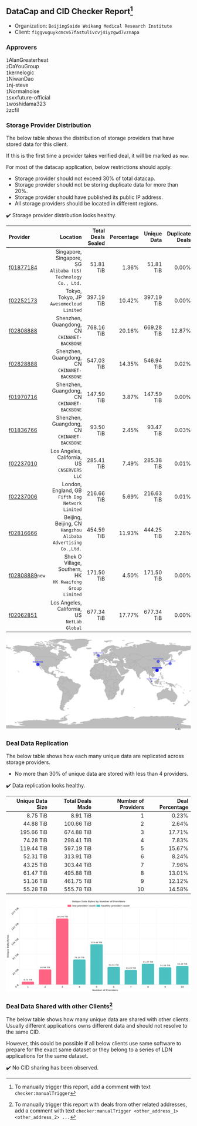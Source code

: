 ## DataCap and CID Checker Report[^1]
 - Organization: `BeijingSaide Weikang Medical Research Institute`
 - Client: `f1ggvuguykcmcv67fastulivcvj4iyzgwd7vznapa`
### Approvers
`1`AlanGreaterheat<br/>`2`DaYouGroup<br/>`1`kernelogic<br/>`1`NiwanDao<br/>`1`nj-steve<br/>`1`Normalnoise<br/>`1`sxxfuture-official<br/>`1`woshidama323<br/>`2`zcfil


### Storage Provider Distribution
The below table shows the distribution of storage providers that have stored data for this client.

If this is the first time a provider takes verified deal, it will be marked as `new`.

For most of the datacap application, below restrictions should apply.
 - Storage provider should not exceed 30% of total datacap.
 - Storage provider should not be storing duplicate data for more than 20%.
 - Storage provider should have published its public IP address.
 - All storage providers should be located in different regions.

✔️ Storage provider distribution looks healthy.

| Provider                                                    |                                                         Location | Total Deals Sealed | Percentage | Unique Data | Duplicate Deals |
| :---------------------------------------------------------- | ---------------------------------------------------------------: | -----------------: | ---------: | ----------: | --------------: |
| [f01877184](https://filfox.info/en/address/f01877184)       | Singapore, Singapore, SG<br/>`Alibaba (US) Technology Co., Ltd.` |          51.81 TiB |      1.36% |   51.81 TiB |           0.00% |
| [f02252173](https://filfox.info/en/address/f02252173)       |                      Tokyo, Tokyo, JP<br/>`Awesomecloud Limited` |         397.19 TiB |     10.42% |  397.19 TiB |           0.00% |
| [f02808888](https://filfox.info/en/address/f02808888)       |                  Shenzhen, Guangdong, CN<br/>`CHINANET-BACKBONE` |         768.16 TiB |     20.16% |  669.28 TiB |          12.87% |
| [f02828888](https://filfox.info/en/address/f02828888)       |                  Shenzhen, Guangdong, CN<br/>`CHINANET-BACKBONE` |         547.03 TiB |     14.35% |  546.94 TiB |           0.02% |
| [f01970716](https://filfox.info/en/address/f01970716)       |                  Shenzhen, Guangdong, CN<br/>`CHINANET-BACKBONE` |         147.59 TiB |      3.87% |  147.59 TiB |           0.00% |
| [f01836766](https://filfox.info/en/address/f01836766)       |                  Shenzhen, Guangdong, CN<br/>`CHINANET-BACKBONE` |          93.50 TiB |      2.45% |   93.47 TiB |           0.03% |
| [f02237010](https://filfox.info/en/address/f02237010)       |                  Los Angeles, California, US<br/>`CNSERVERS LLC` |         285.41 TiB |      7.49% |  285.38 TiB |           0.01% |
| [f02237006](https://filfox.info/en/address/f02237006)       |              London, England, GB<br/>`Fifth Dog Network Limited` |         216.66 TiB |      5.69% |  216.63 TiB |           0.01% |
| [f02816666](https://filfox.info/en/address/f02816666)       | Beijing, Beijing, CN<br/>`Hangzhou Alibaba Advertising Co.,Ltd.` |         454.59 TiB |     11.93% |  444.25 TiB |           2.28% |
| [f02808889](https://filfox.info/en/address/f02808889)`new`  |     Shek O Village, Southern, HK<br/>`HK Kwaifong Group Limited` |         171.50 TiB |      4.50% |  171.50 TiB |           0.00% |
| [f02062851](https://filfox.info/en/address/f02062851)       |                  Los Angeles, California, US<br/>`NetLab Global` |         677.34 TiB |     17.77% |  677.34 TiB |           0.00% |

<img src="https://raw.githubusercontent.com/data-preservation-programs/filplus-checker-assets/main/filecoin-project/filecoin-plus-large-datasets/issues/2126/1700926860532.png"/>

### Deal Data Replication
The below table shows how each many unique data are replicated across storage providers.

- No more than 30% of unique data are stored with less than 4 providers.

✔️ Data replication looks healthy.

| Unique Data Size | Total Deals Made | Number of Providers | Deal Percentage |
| ---------------: | ---------------: | ------------------: | --------------: |
|         8.75 TiB |         8.91 TiB |                   1 |           0.23% |
|        44.88 TiB |       100.66 TiB |                   2 |           2.64% |
|       195.66 TiB |       674.88 TiB |                   3 |          17.71% |
|        74.28 TiB |       298.41 TiB |                   4 |           7.83% |
|       119.44 TiB |       597.19 TiB |                   5 |          15.67% |
|        52.31 TiB |       313.91 TiB |                   6 |           8.24% |
|        43.25 TiB |       303.44 TiB |                   7 |           7.96% |
|        61.47 TiB |       495.88 TiB |                   8 |          13.01% |
|        51.16 TiB |       461.75 TiB |                   9 |          12.12% |
|        55.28 TiB |       555.78 TiB |                  10 |          14.58% |

<img src="https://raw.githubusercontent.com/data-preservation-programs/filplus-checker-assets/main/filecoin-project/filecoin-plus-large-datasets/issues/2126/1700926861215.png"/>

### Deal Data Shared with other Clients[^3]
The below table shows how many unique data are shared with other clients.
Usually different applications owns different data and should not resolve to the same CID.

However, this could be possible if all below clients use same software to prepare for the exact same dataset or they belong to a series of LDN applications for the same dataset.

✔️ No CID sharing has been observed.

[^1]: To manually trigger this report, add a comment with text `checker:manualTrigger`

[^2]: Deals from those addresses are combined into this report as they are specified with `checker:manualTrigger`

[^3]: To manually trigger this report with deals from other related addresses, add a comment with text `checker:manualTrigger <other_address_1> <other_address_2> ...`
